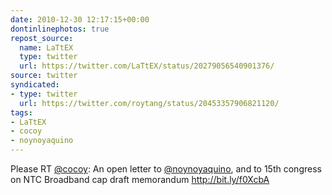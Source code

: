 ```yaml
---
date: 2010-12-30 12:17:15+00:00
dontinlinephotos: true
repost_source:
  name: LaTtEX
  type: twitter
  url: https://twitter.com/LaTtEX/status/20279056540901376/
source: twitter
syndicated:
- type: twitter
  url: https://twitter.com/roytang/status/20453357906821120/
tags:
- LaTtEX
- cocoy
- noynoyaquino
---
```


Please RT [@cocoy](https://twitter.com/cocoy/): An open letter to [@noynoyaquino](https://twitter.com/noynoyaquino/), and to 15th congress on NTC Broadband cap draft memorandum http://bit.ly/f0XcbA